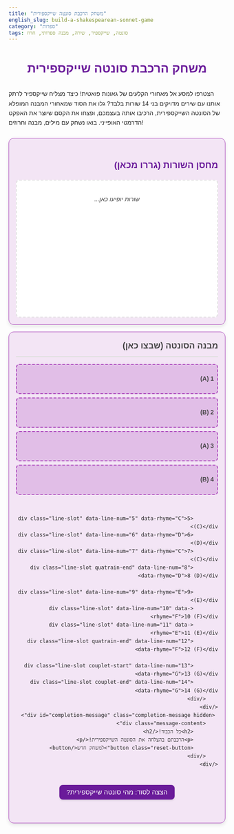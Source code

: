 ```yaml
---
title: "משחק הרכבת סונטה שייקספירית"
english_slug: build-a-shakespearean-sonnet-game
category: "ספרות"
tags: סונטה, שייקספיר, שירה, מבנה ספרותי, חרוז
---
```

# משחק הרכבת סונטה שייקספירית

הצטרפו למסע אל מאחורי הקלעים של גאונות פואטית! כיצד מצליח שייקספיר לרתק אותנו עם שירים מדויקים בני 14 שורות בלבד? גלו את הסוד שמאחורי המבנה המופלא של הסונטה השייקספירית, הרכיבו אותה בעצמכם, ופצחו את הקסם שיוצר את האפקט הדרמטי האופייני. בואו נשחק עם מילים, מבנה וחרוזים!

<div class="sonnet-game-container">
    <div class="source-lines-container">
        <h2>מחסן השורות (גררו מכאן)</h2>
        <div id="source-lines" class="source-lines">
            <!-- Draggable lines will be populated here by JS -->
            <div class="placeholder-text">שורות יופיעו כאן...</div>
        </div>
    </div>
    <div class="sonnet-structure-container">
        <h2>מבנה הסונטה (שבצו כאן)</h2>
        <div class="sonnet-structure">
            <div class="line-slot" data-line-num="1" data-rhyme="A">1 (A)</div>
            <div class="line-slot" data-line-num="2" data-rhyme="B">2 (B)</div>
            <div class="line-slot" data-line-num="3" data-rhyme="A">3 (A)</div>
            <div class="line-slot quatrain-end" data-line-num="4" data-rhyme="B">4 (B)</div>

            <div class="line-slot" data-line-num="5" data-rhyme="C">5 (C)</div>
            <div class="line-slot" data-line-num="6" data-rhyme="D">6 (D)</div>
            <div class="line-slot" data-line-num="7" data-rhyme="C">7 (C)</div>
            <div class="line-slot quatrain-end" data-line-num="8" data-rhyme="D">8 (D)</div>

            <div class="line-slot" data-line-num="9" data-rhyme="E">9 (E)</div>
            <div class="line-slot" data-line-num="10" data-rhyme="F">10 (F)</div>
            <div class="line-slot" data-line-num="11" data-rhyme="E">11 (E)</div>
            <div class="line-slot quatrain-end" data-line-num="12" data-rhyme="F">12 (F)</div>

            <div class="line-slot couplet-start" data-line-num="13" data-rhyme="G">13 (G)</div>
            <div class="line-slot couplet-end" data-line-num="14" data-rhyme="G">14 (G)</div>
        </div>
    </div>
     <div id="completion-message" class="completion-message hidden">
        <div class="message-content">
            <h2>כל הכבוד!</h2>
            <p>הרכבתם בהצלחה את הסונטה השייקספירית!</p>
            <button class="reset-button">למשחק חדש</button>
        </div>
    </div>
</div>

<button class="explanation-button" id="toggle-explanation">הצצה לסוד: מהי סונטה שייקספירית?</button>

<div id="explanation">
    <h2>פענוח המבנה: סוד הסונטה השייקספירית</h2>

    <h3>מה הופך שיר לסונטה?</h3>
    הכירו את הסונטה – צורה פואטית קלאסית בת 14 שורות, שנולדה באיטליה וכבשה את עולם השירה. היא משמשת מסגרת קומפקטית ועוצמתית לחקירת רעיונות ורגשות מורכבים, תמיד עם משקל קבוע ומבנה חרוזים ייחודי.

    <h3>פטרארקה מול שייקספיר: קרב הסונטות הגדול</h3>
    בעולם הסונטות שולטים שני סוגים עיקריים, כל אחד עם אופי שונה לגמרי:
    <ul>
        <li>**הסונטה האיטלקית (פטרארקית):** מחולקת ל"אוקטבה" (8 שורות ראשונות, ABBAABBA) המציגה אתגר או שאלה, ו"ססטט" (6 שורות אחרונות, לרוב CDECDE/CDCDCD) המציע פתרון או שינוי פרספקטיבה ("וולטה" דרמטית).</li>
        <li>**הסונטה האנגלית (שייקספירית):** פיתוח גאוני שהתבסס באנגליה, בעיקר בזכות שייקספיר, ויש לו מבנה פנימי שונה לחלוטין.</li>
    </ul>

    <h3>המבנה המנצח של שייקספיר</h3>
    הסונטה השייקספירית בנויה כארכיטקטורה מילולית מדויקת:
    <ul>
        <li>**14 שורות:** כמובן.</li>
        <li>**חלוקה לבתים:** כאן הסוד – שלושה בתים בני ארבע שורות ("Quatrains") וסיום קצר וקולע של שתי שורות ("Couplet").</li>
        <li>**סכימת החרוזים:** ABAB CDCD EFEF GG. שימו לב למבנה הזוגות החורזים בבתים הראשונים (A עם A, B עם B) ולקופלט החורז החותם (G עם G) – זה המפתח למשחק ששיחקתם!</li>
    </ul>

    <h3>איך המבנה הזה יוצר קסם?</h3>
    המבנה השייקספירי אינו רק כלל משחק, אלא כלי ביטוי עוצמתי:
    <ul>
        <li>**הבתים הראשונים:** מציגים את הנושא, בונים את הטיעון או פורשים תמונות שונות. כל בית יכול להרחיב, לפתח או אפילו ליצור ניגודים, והחריזה המסורגת (ABAB) יוצרת קשר עדין וזורם.</li>
        <li>**בית הסיום (הקופלט):** זה ה"פאנצ'ליין" הדרמטי! שתי השורות האחרונות מסכמות, מפתיעות, או נותנות את המסקנה הסופית. החריזה הצמודה (GG) מדגישה את הסגירה והחשיבות של חלק זה, ויוצרת אפקט סיום חד ובלתי נשכח.</li>
    </ul>

    <h3>שייקספיר בפעולה</h3>
    שייקספיר השתמש במבנה זה במאות סונטות מופתיות, כמו "האם אשווה אותך ליום קיץ?" (סונטה 18) או "עיני אהובתי אינן דומות לשמש" (סונטה 130). כל סונטה שלו היא דוגמה חיה לכך שמסגרת קבועה יכולה להוביל ליצירתיות פורצת דרך וביטוי אנושי עמוק. עכשיו כשאתם מכירים את הסוד, חפשו את המבנה הזה ביצירותיו וגלו שכבות חדשות של משמעות!

</div>

<script>
    document.addEventListener('DOMContentLoaded', () => {
        const sonnetLinesData = [
            { id: 'line1', text: "אוֹר יוֹם דּוֹעֵךְ, הַשֶּׁמֶשׁ בָּא", rhymeGroup: "A", correctLineNum: 1 },
            { id: 'line2', text: "וְרַעַד קַל עוֹבֵר בְּגַן", rhymeGroup: "B", correctLineNum: 2 },
            { id: 'line3', text: "עַל מַעֲרָב, תּוֹלִיךְ נֶחְבָּא", rhymeGroup: "A", correctLineNum: 3 },
            { id: 'line4', text: "בְּלַחַשׁ רוּחַ אֶל כָּאן", rhymeGroup: "B", correctLineNum: 4 },
            { id: 'line5', text: "פְּרָחִים נוֹעִים בְּלַחַשׁ קָר", rhymeGroup: "C", correctLineNum: 5 },
            { id: 'line6', text: "עוֹלֶה נִיחוֹחַ מֵהָעֵץ", rhymeGroup: "D", correctLineNum: 6 },
            { id: 'line7', text: "כְּמוֹ שְׁתִיקָה שֶׁבָּהּ אוֹמֵר", rhymeGroup: "C", correctLineNum: 7 },
            { id: 'line8', text: "סוֹד יָשָׁן, אַךְ לֹא יוֹצֵא", rhymeGroup: "D", correctLineNum: 8 },
            { id: 'line9', text: "צְלִילִים רְחוֹקִים נִגָּרִים לָאֵל", rhymeGroup: "E", correctLineNum: 9 },
            { id: 'line10', text: "הָרֶגַע כֹּה עוֹטֵף שְׁקִיטָה", rhymeGroup: "F", correctLineNum: 10 },
            { id: 'line11', text: "הַלַּיְלָה אֶת יוֹמוֹ גּוֹאֵל", rhymeGroup: "E", correctLineNum: 11 },
            { id: 'line12', text: "בְּמִסְתּוֹרִין, עִם חֲשֵׁכָה", rhymeGroup: "F", correctLineNum: 12 },
            { id: 'line13', text: "וְהַנְּשָׁמָה נִרְגַּעַת לָהּ בִּבְדִידוּת", rhymeGroup: "G", correctLineNum: 13 },
            { id: 'line14', text: "בְּתוֹךְ הַשֶּׁקֶט שֶׁל עוֹלָם וְחִדּוּד", rhymeGroup: "G", correctLineNum: 14 }
        ];

        const sourceLinesDiv = document.getElementById('source-lines');
        const lineSlots = document.querySelectorAll('.line-slot');
        const explanationDiv = document.getElementById('explanation');
        const toggleButton = document.getElementById('toggle-explanation');
        const completionMessage = document.getElementById('completion-message');
        const resetButton = completionMessage.querySelector('.reset-button');

        let isDraggingFromSlot = false; // Flag to track if dragging from a slot

        // Shuffle array (Fisher-Yates algorithm)
        function shuffleArray(array) {
            for (let i = array.length - 1; i > 0; i--) {
                const j = Math.floor(Math.random() * (i + 1));
                [array[i], array[j]] = [array[j], array[i]]; // Swap elements
            }
            return array;
        }

        // Create and initialize a draggable line element
        function createDraggableLine(lineData) {
            const lineElement = document.createElement('div');
            lineElement.classList.add('draggable-line');
            lineElement.setAttribute('draggable', true);
            lineElement.setAttribute('id', lineData.id);
            lineElement.dataset.rhyme = lineData.rhymeGroup;
            lineElement.dataset.correctLine = lineData.correctLineNum; // Store correct position
            lineElement.textContent = lineData.text;

            addDragListeners(lineElement); // Add listeners immediately

            return lineElement;
        }

         // Add drag listeners to a line element
        function addDragListeners(lineElement) {
             lineElement.addEventListener('dragstart', (event) => {
                 event.dataTransfer.setData('text/rhyme', event.target.dataset.rhyme);
                 event.dataTransfer.setData('text/lineId', event.target.id);
                 event.dataTransfer.setData('text/correctLine', event.target.dataset.correctLine); // Pass correct line num
                 event.target.classList.add('dragging');

                 // Check if the parent is a line-slot to set the flag
                 if (event.target.parentElement && event.target.parentElement.classList.contains('line-slot')) {
                      isDraggingFromSlot = true;
                      event.dataTransfer.setData('text/sourceSlotId', event.target.parentElement.id); // Store source slot ID
                 } else {
                      isDraggingFromSlot = false;
                      event.dataTransfer.setData('text/sourceSlotId', ''); // Clear source slot ID
                 }
             });

             lineElement.addEventListener('dragend', (event) => {
                 event.target.classList.remove('dragging');
                 // The flag is primarily used in drop logic, not just dragend
             });
        }


        // Initialize the game
        function initializeGame() {
            // Clear source and slots
            sourceLinesDiv.innerHTML = ''; // Clear existing lines and placeholder
            const placeholder = document.createElement('div');
            placeholder.classList.add('placeholder-text');
            placeholder.textContent = 'גררו את השורות לכאן...';
            sourceLinesDiv.appendChild(placeholder);


            lineSlots.forEach(slot => {
                // Reset slot text to placeholder + number/rhyme
                slot.innerHTML = `<span class="slot-placeholder">${slot.dataset.lineNum} (${slot.dataset.rhyme})</span>`;
                slot.classList.remove('correct', 'incorrect', 'filled'); // Remove feedback/filled classes
                slot.style.backgroundColor = ''; // Reset background
                slot.style.borderColor = ''; // Reset border

                // Remove any previously dropped lines
                const droppedLine = slot.querySelector('.draggable-line');
                if (droppedLine) {
                    droppedLine.remove();
                }
            });

            completionMessage.classList.add('hidden'); // Hide completion message

            const shuffledLines = shuffleArray([...sonnetLinesData]);

            shuffledLines.forEach(lineData => {
                const lineElement = createDraggableLine(lineData); // Create and add listeners
                sourceLinesDiv.appendChild(lineElement);
            });

             // Add drop listener to the source container for putting lines back
             addSourceDropListener();
             addLineSlotListeners(); // Add drop listeners to slots
        }

        // Add drop listener to the source container
        function addSourceDropListener() {
             sourceLinesDiv.addEventListener('dragover', (event) => {
                  event.preventDefault(); // Allow drop
                  // Only allow drop if dragging from a slot
                  const sourceSlotId = event.dataTransfer.getData('text/sourceSlotId');
                  if (sourceSlotId) {
                       event.dataTransfer.dropEffect = 'move';
                       sourceLinesDiv.classList.add('drag-over'); // Add visual feedback
                  } else {
                       event.dataTransfer.dropEffect = 'none'; // Cannot drop here if not from a slot
                  }
             });

             sourceLinesDiv.addEventListener('dragleave', () => {
                  sourceLinesDiv.classList.remove('drag-over');
             });

             sourceLinesDiv.addEventListener('drop', (event) => {
                  event.preventDefault();
                  sourceLinesDiv.classList.remove('drag-over');

                  const sourceSlotId = event.dataTransfer.getData('text/sourceSlotId');
                  const lineId = event.dataTransfer.getData('text/lineId');
                  const draggedElement = document.getElementById(lineId);

                  if (sourceSlotId && draggedElement && draggedElement.parentElement && draggedElement.parentElement.id === sourceSlotId) {
                       const sourceSlot = document.getElementById(sourceSlotId);
                       sourceSlot.innerHTML = `<span class="slot-placeholder">${sourceSlot.dataset.lineNum} (${sourceSlot.dataset.rhyme})</span>`; // Reset slot text
                       sourceSlot.classList.remove('correct', 'incorrect', 'filled'); // Reset slot classes
                       sourceSlot.style.backgroundColor = '';
                       sourceSlot.style.borderColor = '';

                       // Append line back to source
                       sourceLinesDiv.insertBefore(draggedElement, sourceLinesDiv.querySelector('.placeholder-text') || null); // Insert before placeholder if it exists
                       draggedElement.removeAttribute('style'); // Reset any inline styles added when in slot
                       draggedElement.classList.remove('placed-in-slot'); // Remove class used for styling in slot

                       // Re-enable dragging (already done by createDraggableLine)
                       draggedElement.setAttribute('draggable', true);
                       draggedElement.style.cursor = 'grab'; // Restore grab cursor

                       // Re-check completion state (might become incomplete now)
                       checkCompletion();
                  }
                  isDraggingFromSlot = false; // Reset flag after drop attempt
             });
        }


        // Add drag and drop listeners to line slots
        function addLineSlotListeners() {
            lineSlots.forEach(slot => {
                // Ensure listeners are added only once if initializeGame is called multiple times
                // Check if listeners already exist (a bit complex), simpler to just add them
                // or ensure initializeGame only adds them once or removes old ones.
                // Given the current structure, re-adding is likely safe if it overwrites.

                slot.addEventListener('dragover', (event) => {
                    event.preventDefault();
                    // Allow drop only if the slot is empty OR if we are dragging a line *from* the source container
                     const isSlotEmpty = !slot.classList.contains('filled');
                     const isDraggingFromSource = !isDraggingFromSlot; // Check the flag set in dragstart

                    if (isSlotEmpty && isDraggingFromSource) {
                         event.dataTransfer.dropEffect = 'move';
                         slot.classList.add('drag-over');
                    } else if (isSlotEmpty && isDraggingFromSlot) {
                         // Allow dropping a line from another slot ONLY if this slot is empty
                         event.dataTransfer.dropEffect = 'move';
                         slot.classList.add('drag-over');
                    }
                    else {
                         event.dataTransfer.dropEffect = 'none'; // Cannot drop here
                    }
                });

                slot.addEventListener('dragleave', () => {
                    slot.classList.remove('drag-over');
                });

                slot.addEventListener('drop', (event) => {
                    event.preventDefault();
                    slot.classList.remove('drag-over');

                    const droppedRhyme = event.dataTransfer.getData('text/rhyme');
                    const lineId = event.dataTransfer.getData('text/lineId');
                    const droppedCorrectLineNum = parseInt(event.dataTransfer.getData('text/correctLine'));
                    const draggedElement = document.getElementById(lineId);
                    const sourceSlotId = event.dataTransfer.getData('text/sourceSlotId'); // Get source slot ID

                    // Check if the slot is already filled
                    if (slot.classList.contains('filled')) {
                         // If the slot is already filled, and we are dragging *from a slot*
                         // Swap the lines
                         if (isDraggingFromSlot && sourceSlotId && sourceSlotId !== slot.id) {
                              const sourceSlot = document.getElementById(sourceSlotId);
                              const lineInTargetSlot = slot.querySelector('.draggable-line');

                              if(lineInTargetSlot && sourceSlot){
                                   // Temporarily remove listeners to avoid re-triggering drag/drop during swap
                                   removeDragListeners(draggedElement);
                                   removeDragListeners(lineInTargetSlot);

                                   // Swap elements
                                   slot.appendChild(draggedElement);
                                   sourceSlot.appendChild(lineInTargetSlot);

                                   // Update element classes and attributes
                                   draggedElement.classList.add('placed-in-slot');
                                   draggedElement.setAttribute('draggable', true); // Keep draggable for moving out
                                   draggedElement.style.cursor = 'grab'; // Restore grab cursor

                                   lineInTargetSlot.classList.add('placed-in-slot');
                                   lineInTargetSlot.setAttribute('draggable', true);
                                   lineInTargetSlot.style.cursor = 'grab';

                                   // Add listeners back *after* elements are in new parent
                                   addDragListeners(draggedElement);
                                   addDragListeners(lineInTargetSlot);


                                   // Re-check feedback for both slots involved in swap
                                   checkSlotCorrectness(slot);
                                   checkSlotCorrectness(sourceSlot);

                                   checkCompletion(); // Check overall completion after swap
                                   return; // Exit drop function after swap
                              }
                         } else {
                             // Slot is filled, not a valid swap scenario or dragging from source - do nothing
                             return;
                         }
                    }


                    // If here, the target slot is empty OR we successfully handled a swap

                    // If dropping from source container, remove placeholder
                    if (!isDraggingFromSlot) {
                         const placeholder = sourceLinesDiv.querySelector('.placeholder-text');
                         if (placeholder) placeholder.remove(); // Remove source placeholder if needed
                    } else {
                         // If dropping from a source slot (and it wasn't a swap scenario handled above)
                         // Clear the source slot first
                         const sourceSlot = document.getElementById(sourceSlotId);
                         if (sourceSlot) {
                             sourceSlot.innerHTML = `<span class="slot-placeholder">${sourceSlot.dataset.lineNum} (${sourceSlot.dataset.rhyme})</span>`; // Reset slot text
                             sourceSlot.classList.remove('correct', 'incorrect', 'filled'); // Reset classes
                             sourceSlot.style.backgroundColor = '';
                             sourceSlot.style.borderColor = '';
                         }
                    }


                    // Clear previous placeholder text/number from the target slot
                    slot.innerHTML = '';

                    // Append the dragged line to the target slot
                    slot.appendChild(draggedElement);
                    slot.classList.add('filled'); // Mark slot as filled

                    // Add visual indicator that it's now in a slot
                    draggedElement.classList.add('placed-in-slot');
                    draggedElement.setAttribute('draggable', true); // Keep draggable so user can move it back
                    draggedElement.style.cursor = 'grab'; // Keep grab cursor to indicate it can be moved


                    // Check correctness based on line number and rhyme group
                    checkSlotCorrectness(slot, droppedCorrectLineNum, droppedRhyme);

                    isDraggingFromSlot = false; // Reset flag after drop

                    checkCompletion(); // Check overall completion state
                });
            });
        }

        // Function to remove drag listeners (useful before swapping elements)
        function removeDragListeners(lineElement) {
             // Removing specific listeners added with addEventListener is tricky.
             // A simpler approach for this context might be to just remove and re-add the element,
             // or manage the draggable attribute and check flags in listeners.
             // Given the structural constraint, let's rely on the flag `isDraggingFromSlot`
             // and the presence of `data-source-slot-id` attribute (which we add/remove).
             // Or, attach listeners inside `createDraggableLine` which is called on init and when putting back.
             // Let's stick to the simpler approach of checking the flag and sourceSlotId in drop targets.
             // The `setAttribute('draggable', true/false)` and `classList.add/remove('dragging')`
             // combined with `isDraggingFromSlot` flag seem sufficient for the planned interactions (source->slot, slot->source, slot->slot swap).
             // We don't need a separate remove function with this approach.
        }


        // Check correctness for a single slot and update its appearance
        function checkSlotCorrectness(slot, droppedLineNum = null, droppedRhyme = null) {
             const lineElement = slot.querySelector('.draggable-line');
             slot.classList.remove('correct', 'incorrect'); // Clear previous feedback

             if (!lineElement) {
                 // Slot is empty, reset appearance
                 slot.style.backgroundColor = '';
                 slot.style.borderColor = '';
                 slot.classList.remove('filled');
                 // Ensure placeholder is there if slot is empty
                 if (!slot.querySelector('.slot-placeholder')) {
                     slot.innerHTML = `<span class="slot-placeholder">${slot.dataset.lineNum} (${slot.dataset.rhyme})</span>`;
                 }
                 return false; // Slot is not filled
             }

            const correctRhyme = slot.dataset.rhyme;
            // Retrieve correct line number from the line element's data attribute
            const correctLineNum = parseInt(lineElement.dataset.correctLine);
            const currentSlotLineNum = parseInt(slot.dataset.lineNum);

            // Check if the dropped line's correct position matches the current slot's number
            if (correctLineNum === currentSlotLineNum) {
                slot.classList.add('correct');
                slot.style.backgroundColor = '#e0f7e8'; /* Light green */
                slot.style.borderColor = '#4CAF50'; /* Green */
                 return true; // Slot is correct
            } else {
                slot.classList.add('incorrect');
                slot.style.backgroundColor = '#ffebee'; /* Light red */
                slot.style.borderColor = '#F44336'; /* Red */
                 return false; // Slot is incorrect
            }
        }


        // Check if the sonnet is complete and correct
        function checkCompletion() {
            let allCorrect = true;
            let allFilled = true;

            lineSlots.forEach(slot => {
                const lineElement = slot.querySelector('.draggable-line');
                if (!lineElement) {
                    allFilled = false;
                     // Ensure slot is not marked correct/incorrect if empty
                     slot.classList.remove('correct', 'incorrect', 'filled');
                      slot.style.backgroundColor = '';
                      slot.style.borderColor = '';
                     // Ensure placeholder is there
                     if (!slot.querySelector('.slot-placeholder')) {
                         slot.innerHTML = `<span class="slot-placeholder">${slot.dataset.lineNum} (${slot.dataset.rhyme})</span>`;
                     }

                } else {
                    slot.classList.add('filled');
                    // Re-check correctness for filled slots
                    if (!checkSlotCorrectness(slot)) {
                        allCorrect = false;
                    }
                }
            });

            if (allFilled && allCorrect) {
                 // Sonnet is complete and correct!
                 completionMessage.classList.remove('hidden');
                 // Add a celebration animation class to slots
                 lineSlots.forEach(slot => slot.classList.add('celebrate'));

            } else {
                 completionMessage.classList.add('hidden');
                 lineSlots.forEach(slot => slot.classList.remove('celebrate')); // Remove celebration if not complete/correct
            }
        }

        // Toggle explanation visibility
        toggleButton.addEventListener('click', () => {
            const expanded = explanationDiv.classList.toggle('expanded');
             toggleButton.textContent = expanded ? 'סגור הסבר' : 'הצצה לסוד: מהי סונטה שייקספירית?';
             // Add/remove aria-expanded attribute for accessibility
             toggleButton.setAttribute('aria-expanded', expanded);
        });

        // Reset button listener
        resetButton.addEventListener('click', initializeGame);


        // Start the game when the page loads
        initializeGame();
    });
</script>

<style>
    :root {
        --color-primary: #6a1b9a; /* Deep Purple */
        --color-secondary: #fbc02d; /* Amber */
        --color-accent: #ff8f00; /* Dark Orange */
        --color-success: #4CAF50; /* Green */
        --color-success-light: #e0f7e8; /* Light Green */
        --color-error: #F44336; /* Red */
        --color-error-light: #ffebee; /* Light Red */
        --color-bg-light: #f3e5f5; /* Lighter Purple */
        --color-bg-medium: #e1bee7; /* Medium Purple */
        --color-text-dark: #212121; /* Dark Grey */
        --color-text-medium: #424242; /* Medium Grey */
        --color-border: #ab47bc; /* Purple */
        --color-border-light: #e0e0e0; /* Light Grey */

        --spacing-small: 8px;
        --spacing-medium: 16px;
        --spacing-large: 24px;
    }

    body {
        font-family: 'Arial', sans-serif; /* Use a common system font */
        color: var(--color-text-dark);
        line-height: 1.6;
    }

    h1, h2, h3 {
        color: var(--color-primary);
    }

     h1 {
         text-align: center;
         margin-bottom: var(--spacing-large);
     }

    .sonnet-game-container {
        display: flex;
        flex-wrap: wrap;
        gap: var(--spacing-medium);
        justify-content: center;
        direction: rtl; /* Hebrew text direction */
        text-align: right;
        margin: var(--spacing-large) 0;
        position: relative; /* Needed for completion message overlay */
    }

    .source-lines-container, .sonnet-structure-container {
        flex: 1;
        min-width: 300px;
        border: 1px solid var(--color-border);
        padding: var(--spacing-medium);
        border-radius: 12px;
        background-color: var(--color-bg-light);
        box-shadow: 0 4px 8px rgba(0,0,0,0.1);
        transition: box-shadow 0.3s ease;
    }

     .source-lines-container:hover, .sonnet-structure-container:hover {
         box-shadow: 0 6px 12px rgba(0,0,0,0.15);
     }

    .source-lines h2, .sonnet-structure-container h2 {
        margin-top: 0;
        border-bottom: 2px solid var(--color-border-light);
        padding-bottom: var(--spacing-small);
        margin-bottom: var(--spacing-medium);
        font-size: 1.4em;
        color: var(--color-text-medium);
    }

    .source-lines {
        min-height: 300px;
        background-color: #ffffff;
        border: 2px dashed var(--color-border-light);
        padding: var(--spacing-small);
        border-radius: 8px;
        transition: background-color 0.3s ease, border-color 0.3s ease;
    }

    .source-lines.drag-over {
        background-color: var(--color-bg-medium);
        border-color: var(--color-accent);
    }

     .source-lines .placeholder-text {
         text-align: center;
         color: var(--color-text-medium);
         padding-top: var(--spacing-large);
         font-style: italic;
     }


    .sonnet-structure {
        display: grid;
        grid-template-columns: 1fr;
        gap: var(--spacing-small);
    }

    .line-slot {
        border: 2px dashed var(--color-border);
        min-height: 50px; /* Slightly taller */
        display: flex;
        align-items: center;
        /* justify-content: center; /* Remove centering */
        padding: var(--spacing-small);
        background-color: var(--color-bg-medium);
        border-radius: 8px; /* Softer corners */
        font-weight: bold;
        color: var(--color-text-medium);
        position: relative; /* For placeholder positioning */
        overflow: hidden; /* Hide overflowing text */
        transition: background-color 0.3s ease, border-color 0.3s ease, transform 0.1s ease;
    }

     .line-slot .slot-placeholder {
         position: absolute;
         top: 50%;
         left: 50%; /* Center Placeholder */
         transform: translate(-50%, -50%);
         color: rgba(0, 0, 0, 0.3); /* Dim placeholder text */
         font-weight: bold;
         pointer-events: none; /* Ensure it doesn't interfere with drag */
     }

     .line-slot.filled .slot-placeholder {
         display: none; /* Hide placeholder when filled */
     }


    .line-slot.drag-over {
        background-color: var(--color-secondary);
        border-color: var(--color-accent);
         transform: scale(1.02); /* Slight zoom on drag-over */
    }

    .line-slot.correct {
        border-color: var(--color-success);
        background-color: var(--color-success-light);
        box-shadow: 0 0 8px var(--color-success-light);
    }

    .line-slot.incorrect {
        border-color: var(--color-error);
        background-color: var(--color-error-light);
         box-shadow: 0 0 8px var(--color-error-light);
    }

    .line-slot.celebrate {
        animation: pulse-green 1.5s infinite alternate ease-in-out;
    }

    @keyframes pulse-green {
        0% { box-shadow: 0 0 8px var(--color-success); }
        100% { box-shadow: 0 0 15px var(--color-success), 0 0 5px var(--color-success-light); }
    }


    .draggable-line {
        border: 1px solid var(--color-border);
        background-color: #ffffff;
        padding: var(--spacing-small);
        margin-bottom: var(--spacing-small); /* Space between lines in source */
        cursor: grab;
        border-radius: 6px;
        box-shadow: 2px 2px 5px rgba(0,0,0,0.1);
        text-align: right; /* Hebrew text alignment */
        font-size: 1em;
        color: var(--color-text-dark);
        transition: transform 0.2s ease, box-shadow 0.2s ease, opacity 0.2s ease;
    }

    .draggable-line:hover {
        transform: translateY(-2px);
        box-shadow: 3px 3px 7px rgba(0,0,0,0.15);
    }

     .draggable-line:active {
         cursor: grabbing;
     }

     .draggable-line.dragging {
         opacity: 0.6;
         box-shadow: 5px 5px 10px rgba(0,0,0,0.2);
         transform: scale(1.05);
     }

    .line-slot .draggable-line {
        margin: 0; /* Remove margin when inside a slot */
        box-shadow: none; /* Remove shadow when inside a slot */
        cursor: grab; /* Keep grab cursor to indicate it's movable */
        background-color: transparent; /* Transparent background in slot */
        border: none; /* Remove border in slot */
        padding: 0; /* Remove padding in slot */
        text-align: right; /* Align text right within the slot */
        width: 100%; /* Take full width of the slot */
        font-weight: normal; /* Text weight in slot */
        color: inherit; /* Inherit color from slot feedback */
        transition: none; /* Disable transition when placed */
    }

     /* Specific styling for the line element itself when in a slot */
     .line-slot.correct .draggable-line {
         color: var(--color-success);
     }
     .line-slot.incorrect .draggable-line {
         color: var(--color-error);
     }


    .quatrain-end {
        margin-bottom: var(--spacing-large); /* More space after each quatrain */
    }

     .couplet-start {
         margin-top: var(--spacing-large); /* More space before the couplet */
         border-top: 2px dashed var(--color-border-light); /* Visual separator */
         padding-top: var(--spacing-medium);
     }


    .explanation-button {
        display: block;
        margin: var(--spacing-large) auto;
        padding: var(--spacing-small) var(--spacing-medium);
        font-size: 1.1em;
        cursor: pointer;
        border: none;
        background-color: var(--color-primary);
        color: white;
        border-radius: 8px;
        transition: background-color 0.3s ease, transform 0.1s ease;
        box-shadow: 0 2px 4px rgba(0,0,0,0.1);
    }

    .explanation-button:hover {
        background-color: #5a148c; /* Slightly darker purple */
        transform: translateY(-1px);
    }
     .explanation-button:active {
         transform: translateY(0);
     }

    #explanation {
        display: none; /* Hidden by default */
         opacity: 0;
         max-height: 0;
         overflow: hidden;
        margin-top: var(--spacing-medium);
        padding: 0 var(--spacing-medium); /* Adjust padding for animation */
        border: 1px solid var(--color-border-light);
        border-radius: 8px;
        background-color: #fff;
        transition: opacity 0.5s ease-out, max-height 0.5s ease-out, padding 0.5s ease-out;
         box-shadow: 0 2px 5px rgba(0,0,0,0.1);
    }

     #explanation.expanded {
         display: block; /* Show block */
         opacity: 1;
         max-height: 1000px; /* Sufficiently large value */
         padding: var(--spacing-medium); /* Restore padding */
     }


    #explanation h2, #explanation h3 {
        color: var(--color-primary);
        border-bottom: 1px dashed var(--color-border-light);
        padding-bottom: var(--spacing-small);
        margin-top: var(--spacing-medium);
        margin-bottom: var(--spacing-small);
    }

     #explanation ul {
         padding-right: var(--spacing-medium); /* Add padding for list */
     }

     #explanation li {
         margin-bottom: var(--spacing-small);
     }

     #explanation p {
         line-height: 1.7;
         color: var(--color-text-medium);
     }


    /* Completion Message Overlay */
    .completion-message {
        position: absolute;
        top: 0;
        left: 0;
        right: 0;
        bottom: 0;
        background-color: rgba(255, 255, 255, 0.9);
        display: flex;
        align-items: center;
        justify-content: center;
        z-index: 10; /* Above other content */
        opacity: 1;
        transition: opacity 0.3s ease;
    }

     .completion-message.hidden {
         opacity: 0;
         pointer-events: none; /* Disable interaction when hidden */
     }

    .message-content {
        text-align: center;
        background-color: var(--color-bg-light);
        padding: var(--spacing-large);
        border-radius: 12px;
        box-shadow: 0 8px 16px rgba(0,0,0,0.2);
        transform: scale(1);
        animation: pop-in 0.5s cubic-bezier(0.68, -0.55, 0.27, 1.55);
    }

     @keyframes pop-in {
         0% { transform: scale(0.8); opacity: 0; }
         100% { transform: scale(1); opacity: 1; }
     }


    .message-content h2 {
        color: var(--color-success);
        font-size: 2em;
        margin-bottom: var(--spacing-small);
    }

    .message-content p {
        font-size: 1.2em;
        color: var(--color-text-dark);
        margin-bottom: var(--spacing-medium);
    }

    .reset-button {
         padding: var(--spacing-small) var(--spacing-medium);
         font-size: 1.1em;
         cursor: pointer;
         border: none;
         background-color: var(--color-accent);
         color: white;
         border-radius: 6px;
         transition: background-color 0.3s ease, transform 0.1s ease;
         box-shadow: 0 2px 4px rgba(0,0,0,0.1);
     }

     .reset-button:hover {
         background-color: #e67a00; /* Darker orange */
          transform: translateY(-1px);
     }

     .reset-button:active {
         transform: translateY(0);
     }

</style>
```